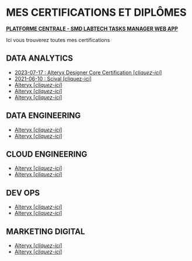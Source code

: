 # MES CERTIFICATIONS ET DIPLÔMES

[**PLATFORME CENTRALE - SMD LABTECH TASKS MANAGER WEB APP**](https://lookerstudio.google.com/u/0/reporting/15699df7-d3bd-4b0f-8834-647745c6f882/page/p_khucsd4had)  

Ici vous trouverez toutes mes certifications

## DATA ANALYTICS
- [2023-07-17 : Alteryx Designer Core Certification [*cliquez-ici*]](https://www.credly.com/badges/a35bc2bc-8641-4461-979b-264bd2385d51/linked_in?t=ryathr)
- [2021-06-10 : Scival [cliquez-ici]](https://www.credential.net/727bbd2e-bfec-4ce2-a52f-66ebd7871f77#gs.5dm3h8)
- [Alteryx [*cliquez-ici*]](https://earth.google.com/web)
- [Alteryx [*cliquez-ici*]](https://earth.google.com/web)
- [Alteryx [*cliquez-ici*]](https://earth.google.com/web)


## DATA ENGINEERING
- [Alteryx [*cliquez-ici*]](https://earth.google.com/web)
- [Alteryx [*cliquez-ici*]](https://earth.google.com/web)

## CLOUD ENGINEERING
- [Alteryx [*cliquez-ici*]](https://earth.google.com/web)
- [Alteryx [*cliquez-ici*]](https://earth.google.com/web)

## DEV OPS
- [Alteryx [*cliquez-ici*]](https://earth.google.com/web)
- [Alteryx [*cliquez-ici*]](https://earth.google.com/web)

## MARKETING DIGITAL
- [Alteryx [*cliquez-ici*]](https://earth.google.com/web)
- [Alteryx [*cliquez-ici*]](https://earth.google.com/web)
